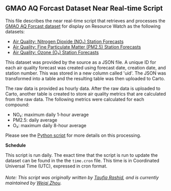 ## GMAO AQ Forcast Dataset Near Real-time Script
This file describes the near real-time script that retrieves and processes the [GMAO AQ Forcast dataset]() for display on Resource Watch as the following datasets:

* [Air Quality: Nitrogen Dioxide (NO₂) Station Forecasts](https://resourcewatch.org/data/explore/)
* [Air Quality: Fine Particulate Matter (PM2.5) Station Forecasts](https://resourcewatch.org/data/explore/)
* [Air Quality: Ozone (O₃) Station Forecasts](https://resourcewatch.org/data/explore/)

This dataset was provided by the source as a JSON file. A unique ID for each air quality forecast was created using forecast date, creation date, and station number. This was stored in a new column called 'uid'. The JSON was transformed into a table and the resulting table was then uploaded to Carto. 

The raw data is provided as hourly data. After the raw data is uploaded to Carto, another table is created to store air quality metrics that are calculated from the raw data. The following metrics were calculated for each compound:
* NO₂: maximum daily 1-hour average
* PM2.5: daily average
* O₃: maximum daily 8-hour average

Please see the [Python script](https://github.com/resource-watch/nrt-scripts/blob/master/cit_004_city_aq/contents/src/__init__.py) for more details on this processing.

**Schedule**

This script is run daily. The exact time that the script is run to update the dataset can be found in the the `time.cron` file. This time is in Coordinated Universal Time (UTC), expressed in cron format.

###### Note: This script was originally written by [Taufiq Rashid](https://www.wri.org/profile/taufiq-rashid), and is currently maintained by [Weiqi Zhou](https://wri.org.cn/en/profile/weiqi-zhou).
